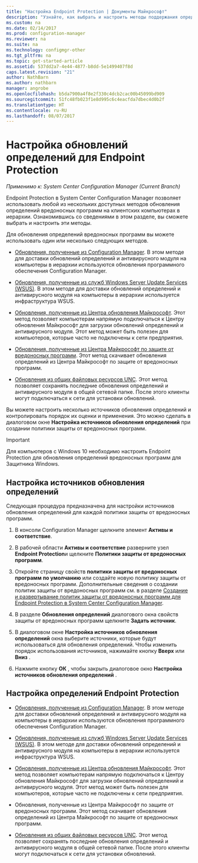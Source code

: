 ```yaml
---
title: "Настройка Endpoint Protection | Документы Майкрософт"
description: "Узнайте, как выбрать и настроить методы поддержания определений антивредоносного ПО Endpoint Protection в System Center Configuration Manager в актуальном состоянии на клиентских компьютерах."
ms.custom: na
ms.date: 02/14/2017
ms.prod: configuration-manager
ms.reviewer: na
ms.suite: na
ms.technology: configmgr-other
ms.tgt_pltfrm: na
ms.topic: get-started-article
ms.assetid: 537dd2a7-4e44-4877-b8dd-5e1499407f8d
caps.latest.revision: "21"
author: NathBarn
ms.author: nathbarn
manager: angrobe
ms.openlocfilehash: b5da7900a4f8e2f330c4dcb2cac00b45099bd909
ms.sourcegitcommit: 51fc48fb023f1e8d995c6c4eacfda7dbec4d0b2f
ms.translationtype: HT
ms.contentlocale: ru-RU
ms.lasthandoff: 08/07/2017
---
```

#  <a name="configure-definition-updates-for-endpoint-protection"></a>Настройка обновлений определений для Endpoint Protection  

*Применимо к: System Center Configuration Manager (Current Branch)*

 Endpoint Protection в System Center Configuration Manager позволяет использовать любой из нескольких доступных методов обновления определений вредоносных программ на клиентских компьютерах в иерархии. Ознакомившись со сведениями в этом разделе, вы сможете выбрать и настроить эти методы.

 Для обновления определений вредоносных программ вы можете использовать один или несколько следующих методов.

-   [Обновления, полученные из Configuration Manager](endpoint-definitions-configmgr.md). В этом методе для доставки обновлений определений и антивирусного модуля на компьютеры в иерархии используются обновления программного обеспечения Configuration Manager.

-   [Обновления, полученные из служб Windows Server Update Services (WSUS)](endpoint-definitions-wsus.md). В этом методе для доставки обновлений определений и антивирусного модуля на компьютеры в иерархии используется инфраструктура WSUS.

-   [Обновления, полученные из Центра обновления Майкрософт](endpoint-definitions-microsoft-updates.md). Этот метод позволяет компьютерам напрямую подключаться к Центру обновления Майкрософт для загрузки обновлений определений и антивирусного модуля. Этот метод может быть полезен для компьютеров, которые часто не подключены к сети предприятия.

-   [Обновления, полученные из Центра Майкрософт по защите от вредоносных программ](endpoint-definitions-protection-center.md). Этот метод скачивает обновления определений из Центра Майкрософт по защите от вредоносных программ.

-   [Обновления из общих файловых ресурсов UNC](endpoint-definitions-network.md). Этот метод позволяет сохранять последние обновления определений и антивирусного модуля в общей сетевой папке. После этого клиенты могут подключаться к сети для установки обновлений.

 Вы можете настроить несколько источников обновления определений и контролировать порядок их оценки и применения. Это можно сделать в диалоговом окне **Настройка источников обновления определений** при создании политики защиты от вредоносных программ.

> [!IMPORTANT]
>  Для компьютеров с Windows 10 необходимо настроить Endpoint Protection для обновления определений вредоносных программ для Защитника Windows.

## <a name="how-to-configure-definition-update-sources"></a>Настройка источников обновления определений
 Следующая процедура предназначена для настройки источников обновления определений для каждой политики защиты от вредоносных программ.

1.  В консоли Configuration Manager щелкните элемент **Активы и соответствие**.

2.  В рабочей области **Активы и соответствие** разверните узел **Endpoint Protection**и щелкните **Политики защиты от вредоносных программ**.

3.  Откройте страницу свойств **политики защиты от вредоносных программ по умолчанию** или создайте новую политику защиты от вредоносных программ. Дополнительные сведения о создании политик защиты от вредоносных программ см. в разделе [Создание и развертывание политик защиты от вредоносных программ для Endpoint Protection в System Center Configuration Manager](endpoint-antimalware-policies.md).

4.  В разделе **Обновления определений** диалогового окна свойств защиты от вредоносных программ щелкните **Задать источник**.

5.  В диалоговом окне **Настройка источников обновления определений** окна выберите источники, которые будут использоваться для обновления определений. Чтобы изменить порядок использования источников, нажимайте кнопку **Вверх** или **Вниз** .

6.  Нажмите кнопку **ОК** , чтобы закрыть диалоговое окно **Настройка источников обновления определений** .

## <a name="configure-endpoint-protection-definitions"></a>Настройка определений Endpoint Protection

-   [Обновления, полученные из Configuration Manager](endpoint-definitions-configmgr.md). В этом методе для доставки обновлений определений и антивирусного модуля на компьютеры в иерархии используются обновления программного обеспечения Configuration Manager.

-   [Обновления, полученные из служб Windows Server Update Services (WSUS)](endpoint-definitions-wsus.md). В этом методе для доставки обновлений определений и антивирусного модуля на компьютеры в иерархии используется инфраструктура WSUS.

-   [Обновления, полученные из Центра обновления Майкрософт](endpoint-definitions-microsoft-updates.md). Этот метод позволяет компьютерам напрямую подключаться к Центру обновления Майкрософт для загрузки обновлений определений и антивирусного модуля. Этот метод может быть полезен для компьютеров, которые часто не подключены к сети предприятия.

-   Обновления, полученные из Центра Майкрософт по защите от вредоносных программ. Этот метод скачивает обновления определений из Центра Майкрософт по защите от вредоносных программ.

-   [Обновления из общих файловых ресурсов UNC](endpoint-definitions-network.md). Этот метод позволяет сохранять последние обновления определений и антивирусного модуля в общей сетевой папке. После этого клиенты могут подключаться к сети для установки обновлений.
